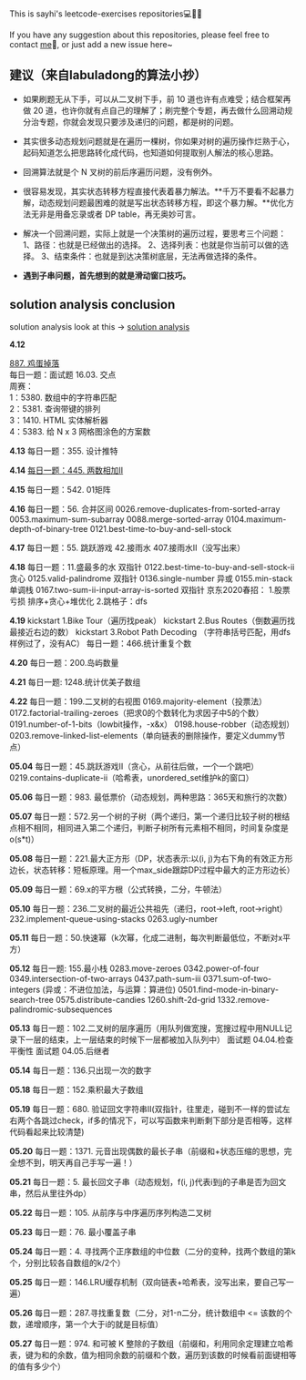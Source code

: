 This is sayhi's leetcode-exercises repositories💻🎈🥇

If you have any suggestion about this repositories, please feel free to contact [me](mailto:zqws1018@gmail.com)💬, or just add a new issue here~

## 建议（来自labuladong的算法小抄）
* 如果刷题无从下手，可以从二叉树下手，前 10 道也许有点难受；结合框架再做 20 道，也许你就有点自己的理解了；刷完整个专题，再去做什么回溯动规分治专题，你就会发现只要涉及递归的问题，都是树的问题。

* 其实很多动态规划问题就是在遍历一棵树，你如果对树的遍历操作烂熟于心，起码知道怎么把思路转化成代码，也知道如何提取别人解法的核心思路。

* 回溯算法就是个 N 叉树的前后序遍历问题，没有例外。

* 很容易发现，其实状态转移方程直接代表着暴力解法。**千万不要看不起暴力解，动态规划问题最困难的就是写出状态转移方程，即这个暴力解。**优化方法无非是用备忘录或者 DP table，再无奥妙可言。

* 解决一个回溯问题，实际上就是一个决策树的遍历过程，要思考三个问题：
1、路径：也就是已经做出的选择。
2、选择列表：也就是你当前可以做的选择。
3、结束条件：也就是到达决策树底层，无法再做选择的条件。

* **遇到子串问题，首先想到的就是滑动窗口技巧。**


## solution analysis conclusion
solution analysis look at this -> [solution analysis](./tijie)

**4.12**

[887. 鸡蛋掉落](./tijie/887_鸡蛋掉落.md)\
每日一题：面试题 16.03. 交点\
周赛：\
1：5380. 数组中的字符串匹配\
2：5381. 查询带键的排列\
3：1410. HTML 实体解析器\
4：5383. 给 N x 3 网格图涂色的方案数

**4.13**
每日一题：355. 设计推特

**4.14**
[每日一题：445. 两数相加II](./tijie/445_两数相加II.md)

**4.15**
每日一题：542. 01矩阵

**4.16**
每日一题：56. 合并区间
0026.remove-duplicates-from-sorted-array
0053.maximum-sum-subarray
0088.merge-sorted-array
0104.maximum-depth-of-binary-tree
0121.best-time-to-buy-and-sell-stock

**4.17**
每日一题：55. 跳跃游戏
42.接雨水
407.接雨水II（没写出来）

**4.18**
每日一题：11.盛最多的水 双指针
0122.best-time-to-buy-and-sell-stock-ii 贪心
0125.valid-palindrome 双指针
0136.single-number 异或
0155.min-stack 单调栈
0167.two-sum-ii-input-array-is-sorted 双指针
京东2020春招：
1.股票亏损 排序+贪心+堆优化
2.跳格子：dfs

**4.19**
kickstart 1.Bike Tour（遍历找peak）
kickstart 2.Bus Routes（倒数遍历找最接近右边的数）
kickstart 3.Robot Path Decoding （字符串括号匹配，用dfs样例过了，没有AC）
每日一题：466.统计重复个数

**4.20**
每日一题：200.岛屿数量

**4.21**
每日一题: 1248.统计优美子数组

**4.22**
每日一题：199.二叉树的右视图
0169.majority-element（投票法）
0172.factorial-trailing-zeroes（把求0的个数转化为求因子中5的个数）
0191.number-of-1-bits（lowbit操作，-x&x）
0198.house-robber（动态规划）
0203.remove-linked-list-elements（单向链表的删除操作，要定义dummy节点）

**05.04**
每日一题：45.跳跃游戏II（贪心，从前往后做，一个一个跳吧）
0219.contains-duplicate-ii（哈希表，unordered_set维护k的窗口）

**05.06**
每日一题：983. 最低票价（动态规划，两种思路：365天和旅行的次数）

**05.07**
每日一题：572.另一个树的子树（两个递归，第一个递归比较子树的根结点相不相同，相同进入第二个递归，判断子树所有元素相不相同，时间复杂度是o(s*t)）

**05.08**
每日一题：221.最大正方形（DP，状态表示:以(i, j)为右下角的有效正方形边长，状态转移：短板原理。用一个max_side跟踪DP过程中最大的正方形边长）

**05.09**
每日一题：69.x的平方根（公式转换，二分，牛顿法）

**05.10**
每日一题：236.二叉树的最近公共祖先（递归，root->left, root->right）
232.implement-queue-using-stacks
0263.ugly-number

**05.11**
每日一题：50.快速幂（k次幂，化成二进制，每次判断最低位，不断对x平方）

**05.12**
每日一题: 155.最小栈
0283.move-zeroes
0342.power-of-four
0349.intersection-of-two-arrays
0437.path-sum-iii
0371.sum-of-two-integers (异或：不进位加法，与运算：算进位)
0501.find-mode-in-binary-search-tree
0575.distribute-candies
1260.shift-2d-grid
1332.remove-palindromic-subsequences

**05.13**
每日一题：102.二叉树的层序遍历（用队列做宽搜，宽搜过程中用NULL记录下一层的结束，上一层结束的时候下一层都被加入队列中）
面试题 04.04.检查平衡性
面试题 04.05.后继者

**05.14**
每日一题：136.只出现一次的数字

**05.18**
每日一题：152.乘积最大子数组

**05.19**
每日一题：680. 验证回文字符串Ⅱ(双指针，往里走，碰到不一样的尝试左右两个各跳过check，if多的情况下，可以写函数来判断剩下部分是否相等，这样代码看起来比较清楚)

**05.20**
每日一题：1371. 元音出现偶数的最长子串（前缀和+状态压缩的思想，完全想不到，明天再自己手写一遍！）

**05.21**
每日一题：5. 最长回文子串（动态规划，f(i, j)代表i到j的子串是否为回文串，然后从里往外dp）

**05.22**
每日一题：105. 从前序与中序遍历序列构造二叉树

**05.23**
每日一题：76. 最小覆盖子串

**05.24**
每日一题：4. 寻找两个正序数组的中位数（二分的变种，找两个数组的第k个，分别比较各自数组的k/2个）

**05.25**
每日一题：146.LRU缓存机制（双向链表+哈希表，没写出来，要自己写一遍）

**05.26**
每日一题：287.寻找重复数（二分，对1-n二分，统计数组中 <= 该数的个数，递增顺序，第一个大于i的就是目标值）

**05.27**
每日一题：974. 和可被 K 整除的子数组（前缀和，利用同余定理建立哈希表，键为和的余数，值为相同余数的前缀和个数，遍历到该数的时候看前面键相等的值有多少个）